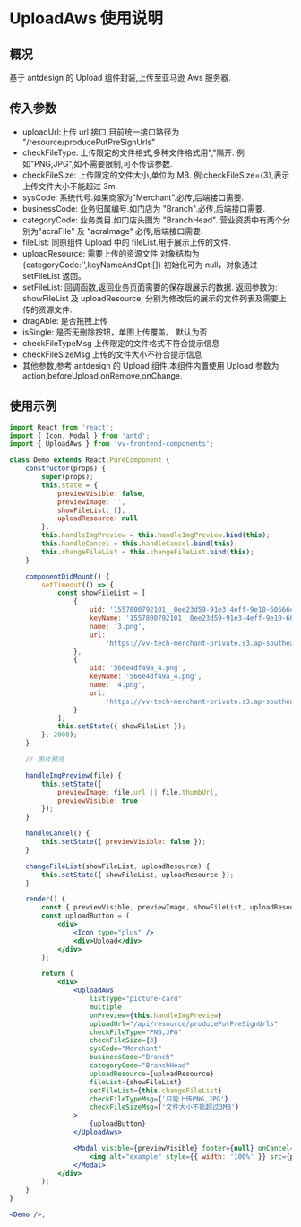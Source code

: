 # UploadAws 使用说明

## 概况

基于 antdesign 的 Upload 组件封装,上传至亚马逊 Aws 服务器.

## 传入参数

-   uploadUrl:上传 url 接口,目前统一接口路径为 "/resource/producePutPreSignUrls"
-   checkFileType: 上传限定的文件格式,多种文件格式用","隔开. 例如"PNG,JPG",如不需要限制,可不传该参数.
-   checkFileSize: 上传限定的文件大小,单位为 MB. 例:checkFileSize={3},表示上传文件大小不能超过 3m.
-   sysCode: 系统代号.如果商家为"Merchant".必传,后端接口需要.
-   businessCode: 业务归属编号.如门店为 "Branch".必传,后端接口需要.
-   categoryCode: 业务类目.如门店头图为 "BranchHead". 营业资质中有两个分别为"acraFile" 及 "acraImage" 必传,后端接口需要.
-   fileList: 同原组件 Upload 中的 fileList.用于展示上传的文件.
-   uploadResource: 需要上传的资源文件,对象结构为 {categoryCode:'',keyNameAndOpt:[]} 初始化可为 null，对象通过 setFileList 返回。
-   setFileList: 回调函数,返回业务页面需要的保存跟展示的数据. 返回参数为: showFileList 及 uploadResource, 分别为修改后的展示的文件列表及需要上传的资源文件.
-   dragAble: 是否拖拽上传
-   isSingle: 是否无删除按钮，单图上传覆盖。 默认为否
-   checkFileTypeMsg 上传限定的文件格式不符合提示信息
-   checkFileSizeMsg 上传的文件大小不符合提示信息
-   其他参数,参考 antdesign 的 Upload 组件.本组件内置使用 Upload 参数为 action,beforeUpload,onRemove,onChange.

## 使用示例

```jsx harmony
import React from 'react';
import { Icon, Modal } from 'antd';
import { UploadAws } from 'vv-frontend-components';

class Demo extends React.PureComponent {
    constructor(props) {
        super(props);
        this.state = {
            previewVisible: false,
            previewImage: '',
            showFileList: [],
            uploadResource: null
        };
        this.handleImgPreview = this.handleImgPreview.bind(this);
        this.handleCancel = this.handleCancel.bind(this);
        this.changeFileList = this.changeFileList.bind(this);
    }

    componentDidMount() {
        setTimeout(() => {
            const showFileList = [
                {
                    uid: '1557800792101__0ee23d59-91e3-4eff-9e10-60566e4df49a_3.png',
                    keyName: '1557800792101__0ee23d59-91e3-4eff-9e10-60566e4df49a_3.png',
                    name: '3.png',
                    url:
                        'https://vv-tech-merchant-private.s3.ap-southeast-1.amazonaws.com/1557968224408__a405d63d-0205-45ea-af2c-968436093cdc_2.png?X-Amz-Algorithm=AWS4-HMAC-SHA256&X-Amz-Date=20190516T005704Z&X-Amz-SignedHeaders=host&X-Amz-Expires=86400&X-Amz-Credential=AKIAQKAYJ6LPFJQTVYBE%2F20190516%2Fap-southeast-1%2Fs3%2Faws4_request&X-Amz-Signature=49ab1c713b5d2eda4de808681db018cbfdeede728ce7d31d150cc15788b36cb0'
                },
                {
                    uid: '566e4df49a_4.png',
                    keyName: '566e4df49a_4.png',
                    name: '4.png',
                    url:
                        'https://vv-tech-merchant-private.s3.ap-southeast-1.amazonaws.com/1557968224408__a405d63d-0205-45ea-af2c-968436093cdc_2.png?X-Amz-Algorithm=AWS4-HMAC-SHA256&X-Amz-Date=20190516T005704Z&X-Amz-SignedHeaders=host&X-Amz-Expires=86400&X-Amz-Credential=AKIAQKAYJ6LPFJQTVYBE%2F20190516%2Fap-southeast-1%2Fs3%2Faws4_request&X-Amz-Signature=49ab1c713b5d2eda4de808681db018cbfdeede728ce7d31d150cc15788b36cb0'
                }
            ];
            this.setState({ showFileList });
        }, 2000);
    }

    // 图片预览

    handleImgPreview(file) {
        this.setState({
            previewImage: file.url || file.thumbUrl,
            previewVisible: true
        });
    }

    handleCancel() {
        this.setState({ previewVisible: false });
    }

    changeFileList(showFileList, uploadResource) {
        this.setState({ showFileList, uploadResource });
    }

    render() {
        const { previewVisible, previewImage, showFileList, uploadResource } = this.state;
        const uploadButton = (
            <div>
                <Icon type="plus" />
                <div>Upload</div>
            </div>
        );

        return (
            <div>
                <UploadAws
                    listType="picture-card"
                    multiple
                    onPreview={this.handleImgPreview}
                    uploadUrl="/api/resource/producePutPreSignUrls"
                    checkFileType="PNG,JPG"
                    checkFileSize={3}
                    sysCode="Merchant"
                    businessCode="Branch"
                    categoryCode="BranchHead"
                    uploadResource={uploadResource}
                    fileList={showFileList}
                    setFileList={this.changeFileList}
                    checkFileTypeMsg={'只能上传PNG,JPG'}
                    checkFileSizeMsg={'文件大小不能超过3MB'}
                >
                    {uploadButton}
                </UploadAws>

                <Modal visible={previewVisible} footer={null} onCancel={this.handleCancel}>
                    <img alt="example" style={{ width: '100%' }} src={previewImage} />
                </Modal>
            </div>
        );
    }
}

<Demo />;
```
